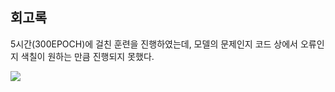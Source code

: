 ## 회고록
5시간(300EPOCH)에 걸친 훈련을 진행하였는데, 모델의 문제인지 코드 상에서 오류인지 색칠이 원하는 만큼 진행되지 못했다. 

![](https://github.com/qlqqqk/Aiffel_prac/blob/main/EXP/%5BE-16%5D/generated_cityscapes%20(1).gif)
